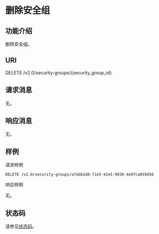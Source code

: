 # 删除安全组<a name="ZH-CN_TOPIC_0060595555"></a>

## 功能介绍<a name="section5430745416158"></a>

删除安全组。

## URI<a name="section6260451316158"></a>

DELETE /v2.0/security-groups/\{security\_group\_id\}

## 请求消息<a name="section2414812816158"></a>

无。

## 响应消息<a name="section402953116158"></a>

无。

## 样例<a name="section2045482116158"></a>

请求样例

```
DELETE /v2.0/security-groups/a7ebb1d8-71e5-42e5-9030-4e0fca059d50
```

响应样例

无。

## 状态码<a name="section10470352390"></a>

请参见[状态码](状态码.md)。

